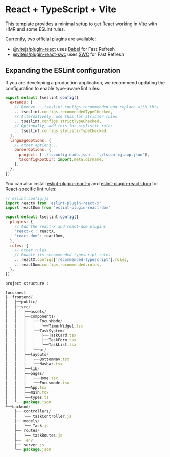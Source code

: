 # React + TypeScript + Vite

This template provides a minimal setup to get React working in Vite with HMR and some ESLint rules.

Currently, two official plugins are available:

- [@vitejs/plugin-react](https://github.com/vitejs/vite-plugin-react/blob/main/packages/plugin-react) uses [Babel](https://babeljs.io/) for Fast Refresh
- [@vitejs/plugin-react-swc](https://github.com/vitejs/vite-plugin-react/blob/main/packages/plugin-react-swc) uses [SWC](https://swc.rs/) for Fast Refresh

## Expanding the ESLint configuration

If you are developing a production application, we recommend updating the configuration to enable type-aware lint rules:

```js
export default tseslint.config({
  extends: [
    // Remove ...tseslint.configs.recommended and replace with this
    ...tseslint.configs.recommendedTypeChecked,
    // Alternatively, use this for stricter rules
    ...tseslint.configs.strictTypeChecked,
    // Optionally, add this for stylistic rules
    ...tseslint.configs.stylisticTypeChecked,
  ],
  languageOptions: {
    // other options...
    parserOptions: {
      project: ['./tsconfig.node.json', './tsconfig.app.json'],
      tsconfigRootDir: import.meta.dirname,
    },
  },
})
```

You can also install [eslint-plugin-react-x](https://github.com/Rel1cx/eslint-react/tree/main/packages/plugins/eslint-plugin-react-x) and [eslint-plugin-react-dom](https://github.com/Rel1cx/eslint-react/tree/main/packages/plugins/eslint-plugin-react-dom) for React-specific lint rules:

```js
// eslint.config.js
import reactX from 'eslint-plugin-react-x'
import reactDom from 'eslint-plugin-react-dom'

export default tseslint.config({
  plugins: {
    // Add the react-x and react-dom plugins
    'react-x': reactX,
    'react-dom': reactDom,
  },
  rules: {
    // other rules...
    // Enable its recommended typescript rules
    ...reactX.configs['recommended-typescript'].rules,
    ...reactDom.configs.recommended.rules,
  },
})
```

```js
project structure :

focusnest
├──frontend/
│   ├──public/
│   ├──src/
│   │   ├──assets/
│   │   ├──components/
│   │   │   ├──FocusMode/
│   │   │   │   └──TimerWidget.tsx
│   │   │   ├──TaskSystem/
│   │   │   │   ├──TaskCard.tsx
│   │   │   │   ├──TaskForm.tsx
│   │   │   │   └──TaskList.tsx
│   │   │   └──ui/
│   │   ├──layouts/
│   │   │   ├──BottomNav.tsx
│   │   │   └──Navbar.tsx
│   │   ├──lib/
│   │   ├──pages/
│   │   │   ├──Home.tsx
│   │   │   └──Focusmode.tsx
│   │   ├──App.tsx
│   │   ├──main.tsx
│   │   └──types.ts
│   └── package.json
└──backend/
    ├── controllers/
    │   └── taskController.js
    ├── models/
    │   └── Task.js
    ├── routes/
    │   └── taskRoutes.js
    ├── .env
    ├── server.js
    └── package.json
```